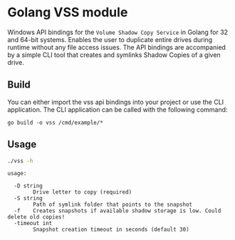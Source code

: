 # Golang VSS module
Windows API bindings for the `Volume Shadow Copy Service` in Golang for 32 and 64-bit systems. Enables the user to duplicate entire drives during runtime without any file access issues. The API bindings are accompanied by a simple CLI tool that creates and symlinks Shadow Copies of a given drive.
## Build
You can either import the vss api bindings into your project or use the CLI application. The CLI application can be called with the following command:
```shell
go build -o vss /cmd/example/*
```

## Usage
```sh
./vss -h
```
```
usage: 

  -D string
        Drive letter to copy (required)
  -S string
        Path of symlink folder that points to the snapshot
  -f    Creates snapshots if available shadow storage is low. Could delete old copies!
  -timeout int
        Snapshot creation timeout in seconds (default 30)
```